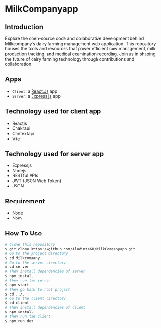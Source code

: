 # MilkCompanyapp
## Introduction 
Explore the open-source code and collaborative development behind Milkcompany's dairy farming management web application. This repository houses the tools and resources that power efficient cow management, milk production tracking, and medical examination recording. Join us in shaping the future of dairy farming technology through contributions and collaboration.
## Apps
- `Client`: a [React.Js](https://reactjs.org/) app
- `Server`: a [Express.js](https://expressjs.com/) app
## Technology used for client app
-  Reactjs
-  Chakraui
-  Contextapi
-  Vite
## Technology used for server app
-  Expressjs
-  Nodejs
-  RESTful APIs
-  JWT (JSON Web Token)
-  JSON
 ## Requirement
-  Node
-  Npm
## How To Use
```bash
# Clone this repository 
$ git clone https://github.com/Aladinta68/MilkCompanyapp.git
# Go to the project directory
$ cd Milkcompany
# Go to the server directory
$ cd server
# Then install dependencies of server
$ npm install
# then run the server
$ npm start
# Then go back to root project
$ cd ../.
# Go to the client directory
$ cd client
# Then install dependencies of client
$ npm install
# then run the client
$ npm run dev
